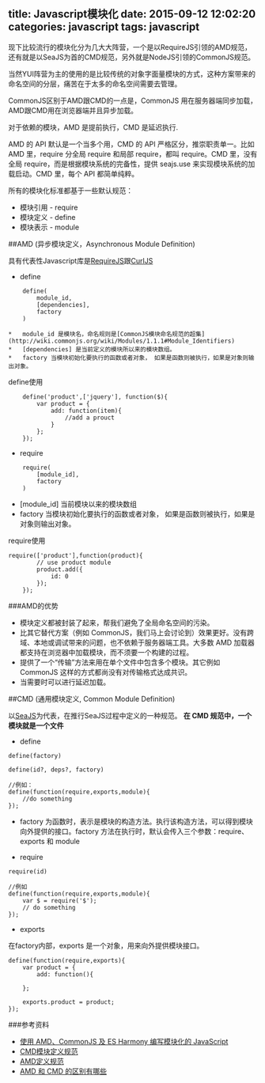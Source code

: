 title: Javascript模块化
date: 2015-09-12 12:02:20
categories: javascript
tags: javascript
---
现下比较流行的模块化分为几大大阵营，一个是以RequireJS引领的AMD规范，还有就是以SeaJS为首的CMD规范，另外就是NodeJS引领的CommonJS规范。


当然YUI阵营为主的使用的是比较传统的对象字面量模块的方式，这种方案带来的命名空间的分层，痛苦在于太多的命名空间需要去管理。


CommonJS区别于AMD跟CMD的一点是，CommonJS 用在服务器端同步加载，AMD跟CMD用在浏览器端并且异步加载。


对于依赖的模块，AMD 是提前执行，CMD 是延迟执行.


AMD 的 API 默认是一个当多个用，CMD 的 API 严格区分，推崇职责单一。比如 AMD 里，require 分全局 require 和局部 require，都叫 require。CMD 里，没有全局 require，而是根据模块系统的完备性，提供 seajs.use 来实现模块系统的加载启动。CMD 里，每个 API 都简单纯粹。

所有的模块化标准都基于一些默认规范：
*	模块引用 - require
*	模块定义	- define
*	模块表示 - module




##AMD	(异步模块定义，Asynchronous Module Definition)
	
具有代表性Javascript库是[RequireJS](http://requirejs.org/)跟[CurlJS](https://github.com/unscriptable/curl)
*	define
	
```
	define(
		module_id,
		[dependencies],
		factory
	)
```
	*	module_id 是模块名，命名规则是[CommonJS模块命名规范的超集](http://wiki.commonjs.org/wiki/Modules/1.1.1#Module_Identifiers)
	*	[dependencies] 是当前定义的模块所以来的模块数组。
	*	factory 当模块初始化要执行的函数或者对象， 如果是函数则被执行，如果是对象则输出对象。
		
define使用	

```
	define('product',['jquery'], function($){
		var product = {
			add: function(item){
				//add a prouct
			}
		};
	});
```
	
*	require
	
```
	require(
		[module_id],
		factory
	)
```
*	[module_id] 当前模块以来的模块数组
*	factory 当模块初始化要执行的函数或者对象， 如果是函数则被执行，如果是对象则输出对象。
	
require使用

```
require(['product'],function(product){
		// use product module
		product.add({
			id: 0
		});
	});
```


###AMD的优势

*	模块定义都被封装了起来，帮我们避免了全局命名空间的污染。
*	比其它替代方案（例如 CommonJS，我们马上会讨论到）效果更好。没有跨域、本地或调试带来的问题，也不依赖于服务器端工具。大多数 AMD 加载器都支持在浏览器中加载模块，而不须要一个构建的过程。
*	提供了一个“传输”方法来用在单个文件中包含多个模块。其它例如 CommonJS 这样的方式都尚没有对传输格式达成共识。
*	当需要时可以进行延迟加载。

##CMD (通用模块定义, Common Module Definition)
	
以[SeaJS](http://seajs.org/)为代表，在推行SeaJS过程中定义的一种规范。
**在 CMD 规范中，一个模块就是一个文件**
	
*	define

```
define(factory)

define(id?, deps?, factory)

//例如：
define(function(require,exports,module){
	//do something
});
```
*	factory 为函数时，表示是模块的构造方法。执行该构造方法，可以得到模块向外提供的接口。factory 方法在执行时，默认会传入三个参数：require、exports 和 module
	
*	require

```
require(id)

//例如
define(function(require,exports,module){
	var $ = require('$');
	// do something
});

```
*	exports

在factory内部，exports 是一个对象，用来向外提供模块接口。

```
define(function(require,exports){
	var product = {
		add: function(){
		
	};
	
	exports.product = product;
});
```



###参考资料
*	[使用 AMD、CommonJS 及 ES Harmony 编写模块化的 JavaScript](http://justineo.github.io/singles/writing-modular-js/)
*	[CMD模块定义规范](https://github.com/seajs/seajs/issues/242)
*	[AMD定义规范](https://github.com/amdjs/amdjs-api/wiki/AMD-(%E4%B8%AD%E6%96%87%E7%89%88))
*	[AMD 和 CMD 的区别有哪些](http://www.zhihu.com/question/20351507)